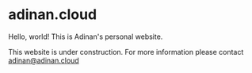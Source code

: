 # adinan.cloud
Hello, world! This is Adinan's personal website.

This website is under construction. For more information please contact adinan@adinan.cloud
